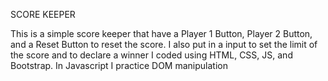 SCORE KEEPER

This is a simple score keeper that have a Player 1 Button, Player 2 Button, and a Reset Button to reset the score.
I also put in a input to set the limit of the score and to declare a winner
I coded using HTML, CSS, JS, and Bootstrap.
In Javascript I practice DOM manipulation